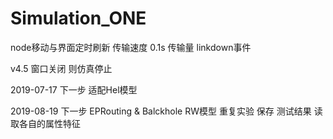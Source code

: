 # Simulation_ONE
node移动与界面定时刷新
传输速度 0.1s 传输量 linkdown事件

v4.5
窗口关闭 则仿真停止

2019-07-17
下一步 适配Hel模型

2019-08-19
下一步 EPRouting & Balckhole RW模型
重复实验 保存 测试结果
读取各自的属性特征
